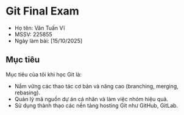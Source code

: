 # Git Final Exam

- Họ tên: Văn Tuấn Vĩ
- MSSV: 225855
- Ngày làm bài: [15/10/2025]

## Mục tiêu

Mục tiêu của tôi khi học Git là:
- Nắm vững các thao tác cơ bản và nâng cao (branching, merging, rebasing).
- Quản lý mã nguồn dự án cá nhân và làm việc nhóm hiệu quả.
- Sử dụng thành thạo các nền tảng hosting Git như GitHub, GitLab.